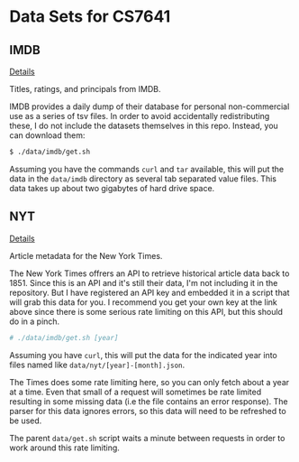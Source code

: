 # Data Sets for CS7641

## IMDB

[Details](https://www.imdb.com/interfaces/)

Titles, ratings, and principals from IMDB.

IMDB provides a daily dump of their database for personal non-commercial use as
a series of tsv files. In order to avoid accidentally redistributing these, I
do not include the datasets themselves in this repo. Instead, you can download
them:

```bash
$ ./data/imdb/get.sh
```

Assuming you have the commands `curl` and `tar` available, this will put the
data in the `data/imdb` directory as several tab separated value files. This
data takes up about two gigabytes of hard drive space.

## NYT

[Details](https://developer.nytimes.com/docs/archive-product/1/overview)

Article metadata for the New York Times.

The New York Times offrers an API to retrieve historical article data back to
1851. Since this is an API and it's still their data, I'm not including it in
the repository. But I have registered an API key and embedded it in a script
that will grab this data for you. I recommend you get your own key at the link
above since there is some serious rate limiting on this API, but this should do
in a pinch.

```bash
# ./data/imdb/get.sh [year]
```

Assuming you have `curl`, this will put the data for the indicated year into
files named like `data/nyt/[year]-[month].json`.

The Times does some rate limiting here, so you can only fetch about a year at a
time. Even that small of a request will sometimes be rate limited resulting in
some missing data (i.e the file contains an error response). The parser for
this data ignores errors, so this data will need to be refreshed to be used.

The parent `data/get.sh` script waits a minute between requests in order to
work around this rate limiting.

